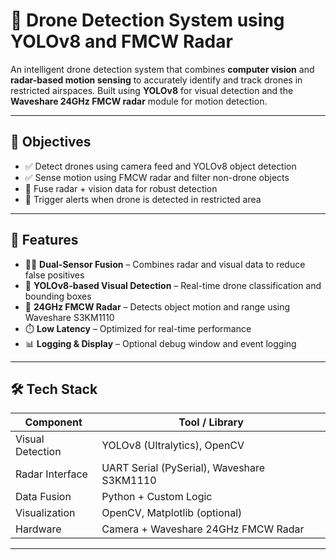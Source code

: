 # 🚁 Drone Detection System using YOLOv8 and FMCW Radar

An intelligent drone detection system that combines **computer vision** and **radar-based motion sensing** to accurately identify and track drones in restricted airspaces. Built using **YOLOv8** for visual detection and the **Waveshare 24GHz FMCW radar** module for motion detection.

---

## 🎯 Objectives

- ✅ Detect drones using camera feed and YOLOv8 object detection
- ✅ Sense motion using FMCW radar and filter non-drone objects
- 🔄 Fuse radar + vision data for robust detection
- 🚨 Trigger alerts when drone is detected in restricted area

---

## 🧠 Features

- 🧍‍♂️ **Dual-Sensor Fusion** – Combines radar and visual data to reduce false positives
- 📸 **YOLOv8-based Visual Detection** – Real-time drone classification and bounding boxes
- 📡 **24GHz FMCW Radar** – Detects object motion and range using Waveshare S3KM1110
- ⏱️ **Low Latency** – Optimized for real-time performance
- 📊 **Logging & Display** – Optional debug window and event logging

---

## 🛠 Tech Stack

| Component       | Tool / Library                            |
|------------------|--------------------------------------------|
| Visual Detection | YOLOv8 (Ultralytics), OpenCV              |
| Radar Interface  | UART Serial (PySerial), Waveshare S3KM1110 |
| Data Fusion      | Python + Custom Logic                     |
| Visualization    | OpenCV, Matplotlib (optional)             |
| Hardware         | Camera + Waveshare 24GHz FMCW Radar       |

---
